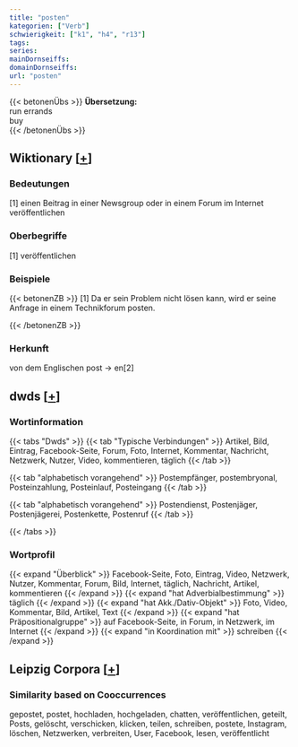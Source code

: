 ```yaml
---
title: "posten"
kategorien: ["Verb"]
schwierigkeit: ["k1", "h4", "r13"]
tags:
series:
mainDornseiffs:
domainDornseiffs:
url: "posten"
---
```


{{< betonenÜbs >}}
**Übersetzung:**  
run  errands  
buy  
{{< /betonenÜbs >}}

## Wiktionary [[+](https://de.wiktionary.org/wiki/posten)]

### Bedeutungen
[1] einen Beitrag in einer Newsgroup oder in einem Forum im Internet veröffentlichen  

### Oberbegriffe
[1] veröffentlichen  

### Beispiele
{{< betonenZB >}}
[1] Da er sein Problem nicht lösen kann, wird er seine Anfrage in einem Technikforum posten.  

{{< /betonenZB >}}
### Herkunft
von dem Englischen post → en[2]  



## dwds [[+](https://www.dwds.de/wb/posten)]

### Wortinformation
{{< tabs "Dwds" >}}
{{< tab "Typische Verbindungen" >}}
Artikel, Bild, Eintrag, Facebook-Seite, Forum, Foto, Internet, Kommentar, Nachricht, Netzwerk, Nutzer, Video, kommentieren, täglich
{{< /tab >}}

{{< tab "alphabetisch vorangehend" >}}
Postempfänger, postembryonal, Posteinzahlung, Posteinlauf, Posteingang
{{< /tab >}}

{{< tab "alphabetisch vorangehend" >}}
Postendienst, Postenjäger, Postenjägerei, Postenkette, Postenruf
{{< /tab >}}

{{< /tabs >}}

### Wortprofil
{{< expand "Überblick" >}} Facebook-Seite, Foto, Eintrag, Video, Netzwerk, Nutzer, Kommentar, Forum, Bild, Internet, täglich, Nachricht, Artikel, kommentieren {{< /expand >}}
{{< expand "hat Adverbialbestimmung" >}} täglich {{< /expand >}}
{{< expand "hat Akk./Dativ-Objekt" >}} Foto, Video, Kommentar, Bild, Artikel, Text {{< /expand >}}
{{< expand "hat Präpositionalgruppe" >}} auf Facebook-Seite, in Forum, in Netzwerk, im Internet {{< /expand >}}
{{< expand "in Koordination mit" >}} schreiben {{< /expand >}}

## Leipzig Corpora [[+](https://corpora.uni-leipzig.de/en/res?word=posten&corpusId=deu_newscrawl-public_2018)]


### Similarity based on Cooccurrences
gepostet, postet, hochladen, hochgeladen, chatten, veröffentlichen, geteilt, Posts, gelöscht, verschicken, klicken, teilen, schreiben, postete, Instagram, löschen, Netzwerken, verbreiten, User, Facebook, lesen, veröffentlicht

